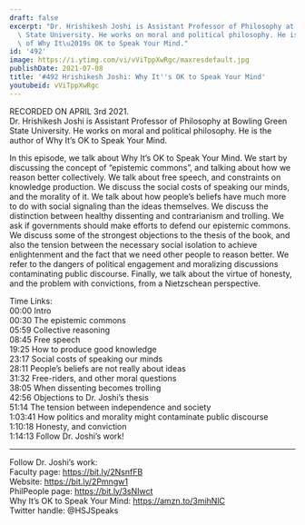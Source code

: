 ```yaml
---
draft: false
excerpt: "Dr. Hrishikesh Joshi is Assistant Professor of Philosophy at Bowling Green\
  \ State University. He works on moral and political philosophy. He is the author\
  \ of Why It\u2019s OK to Speak Your Mind."
id: '492'
image: https://i.ytimg.com/vi/vViTppXwRgc/maxresdefault.jpg
publishDate: 2021-07-08
title: '#492 Hrishikesh Joshi: Why It''s OK to Speak Your Mind'
youtubeid: vViTppXwRgc
---
```

RECORDED ON APRIL 3rd 2021.  
Dr. Hrishikesh Joshi is Assistant Professor of Philosophy at Bowling Green State University. He works on moral and political philosophy. He is the author of Why It’s OK to Speak Your Mind.

In this episode, we talk about Why It’s OK to Speak Your Mind.  We start by discussing the concept of “epistemic commons”, and talking about how we reason better collectively. We talk about free speech, and constraints on knowledge production. We discuss the social costs of speaking our minds, and the morality of it. We talk about how people’s beliefs have much more to do with social signaling than the ideas themselves. We discuss the distinction between healthy dissenting and contrarianism and trolling. We ask if governments should make efforts to defend our epistemic commons. We discuss some of the strongest objections to the thesis of the book, and also the tension between the necessary social isolation to achieve enlightenment and the fact that we need other people to reason better. We refer to the dangers of political engagement and moralizing discussions contaminating public discourse. Finally, we talk about the virtue of honesty, and the problem with convictions, from a Nietzschean perspective.

Time Links:  
00:00 Intro  
00:30  The epistemic commons  
05:59  Collective reasoning  
08:45  Free speech  
19:25  How to produce good knowledge  
23:17  Social costs of speaking our minds  
28:11  People’s beliefs are not really about ideas  
31:32  Free-riders, and other moral questions  
38:05  When dissenting becomes trolling  
42:56  Objections to Dr. Joshi’s thesis   
51:14  The tension between independence and society  
1:03:41  How politics and morality might contaminate public discourse  
1:10:18  Honesty, and conviction  
1:14:13  Follow Dr. Joshi’s work!

---

Follow Dr. Joshi’s work:  
Faculty page: https://bit.ly/2NsnfFB  
Website: https://bit.ly/2Pmngw1  
PhilPeople page: https://bit.ly/3sNIwct  
Why It’s OK to Speak Your Mind: https://amzn.to/3mihNlC  
Twitter handle: @HSJSpeaks

